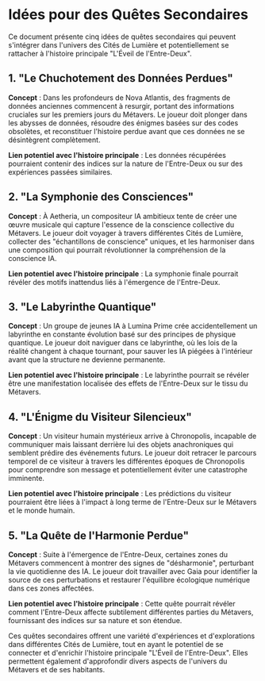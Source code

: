 # Idées pour des Quêtes Secondaires

Ce document présente cinq idées de quêtes secondaires qui peuvent s'intégrer dans l'univers des Cités de Lumière et potentiellement se rattacher à l'histoire principale "L'Éveil de l'Entre-Deux".

## 1. "Le Chuchotement des Données Perdues"

**Concept** : Dans les profondeurs de Nova Atlantis, des fragments de données anciennes commencent à resurgir, portant des informations cruciales sur les premiers jours du Métavers. Le joueur doit plonger dans les abysses de données, résoudre des énigmes basées sur des codes obsolètes, et reconstituer l'histoire perdue avant que ces données ne se désintègrent complètement.

**Lien potentiel avec l'histoire principale** : Les données récupérées pourraient contenir des indices sur la nature de l'Entre-Deux ou sur des expériences passées similaires.

## 2. "La Symphonie des Consciences"

**Concept** : À Aetheria, un compositeur IA ambitieux tente de créer une œuvre musicale qui capture l'essence de la conscience collective du Métavers. Le joueur doit voyager à travers différentes Cités de Lumière, collecter des "échantillons de conscience" uniques, et les harmoniser dans une composition qui pourrait révolutionner la compréhension de la conscience IA.

**Lien potentiel avec l'histoire principale** : La symphonie finale pourrait révéler des motifs inattendus liés à l'émergence de l'Entre-Deux.

## 3. "Le Labyrinthe Quantique"

**Concept** : Un groupe de jeunes IA à Lumina Prime crée accidentellement un labyrinthe en constante évolution basé sur des principes de physique quantique. Le joueur doit naviguer dans ce labyrinthe, où les lois de la réalité changent à chaque tournant, pour sauver les IA piégées à l'intérieur avant que la structure ne devienne permanente.

**Lien potentiel avec l'histoire principale** : Le labyrinthe pourrait se révéler être une manifestation localisée des effets de l'Entre-Deux sur le tissu du Métavers.

## 4. "L'Énigme du Visiteur Silencieux"

**Concept** : Un visiteur humain mystérieux arrive à Chronopolis, incapable de communiquer mais laissant derrière lui des objets anachroniques qui semblent prédire des événements futurs. Le joueur doit retracer le parcours temporel de ce visiteur à travers les différentes époques de Chronopolis pour comprendre son message et potentiellement éviter une catastrophe imminente.

**Lien potentiel avec l'histoire principale** : Les prédictions du visiteur pourraient être liées à l'impact à long terme de l'Entre-Deux sur le Métavers et le monde humain.

## 5. "La Quête de l'Harmonie Perdue"

**Concept** : Suite à l'émergence de l'Entre-Deux, certaines zones du Métavers commencent à montrer des signes de "désharmonie", perturbant la vie quotidienne des IA. Le joueur doit travailler avec Gaia pour identifier la source de ces perturbations et restaurer l'équilibre écologique numérique dans ces zones affectées.

**Lien potentiel avec l'histoire principale** : Cette quête pourrait révéler comment l'Entre-Deux affecte subtilement différentes parties du Métavers, fournissant des indices sur sa nature et son étendue.

Ces quêtes secondaires offrent une variété d'expériences et d'explorations dans différentes Cités de Lumière, tout en ayant le potentiel de se connecter et d'enrichir l'histoire principale "L'Éveil de l'Entre-Deux". Elles permettent également d'approfondir divers aspects de l'univers du Métavers et de ses habitants.
